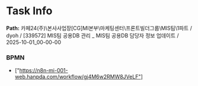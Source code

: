 # Task Info

**Path:** 카페24(주)\본사사업장\[CG]MI본부\마케팅센터\프론트빌더그룹\MIS팀\1파트 / dyoh / [339572] MIS팀 공용DB 관리 _ MIS팀 공용DB 담당자 정보 업데이트 / 2025-10-01_00-00-00

### BPMN
- ["https://n8n-mi-001-web.hanpda.com/workflow/gj4M6w2RMW8JVeLF"]

